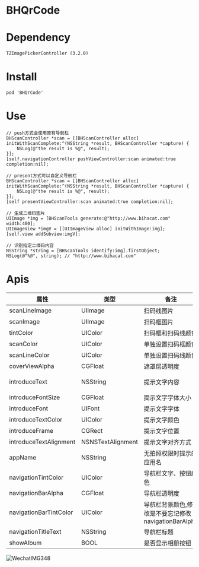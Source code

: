 # BHQrCode

# Dependency
```
TZImagePickerController (3.2.0)
```

# Install
```
pod 'BHQrCode'
```

# Use

```
// push方式会使用原有导航栏
BHScanController *scan = [[BHScanController alloc] initWithScanComplete:^(NSString *result, BHScanController *capture) {
    NSLog(@"the result is %@", result);
}];
[self.navigationController pushViewController:scan animated:true completion:nil];
```

```
// present方式可以自定义导航栏
BHScanController *scan = [[BHScanController alloc] initWithScanComplete:^(NSString *result, BHScanController *capture) {
    NSLog(@"the result is %@", result);
}];
[self presentViewController:scan animated:true completion:nil];
```

```
// 生成二维码图片
UIImage *img = [BHScanTools generate:@"http://www.bihacat.com" width:400];
UIImageView *imgV = [[UIImageView alloc] initWithImage:img];
[self.view addSubview:imgV];
```

```
// 识别指定二维码内容
NSString *string = [BHScanTools identify:img].firstObject;
NSLog(@"%@", string); // "http://www.bihacat.com"
```

# Apis

|属性|类型|备注|默认值|
|---|---|---|---|
|scanLineImage|UIImage|扫码线图片|-|
|scanImage|UIImage|扫码框图片|-|
|tintColor|UIColor|扫码框和扫码线颜色|图片颜色|
|scanColor|UIColor|单独设置扫码框颜色|图片颜色
|scanLineColor|UIColor|单独设置扫码线颜色|图片颜色
|coverViewAlpha|CGFloat|遮罩层透明度|0.4|
|introduceText|NSString|提示文字内容|将二维码/条码放入框内，即可自动扫描。|
|introduceFontSize|CGFloat|提示文字字体大小|14|
|introduceFont|UIFont|提示文字字体||
|introduceTextColor|UIColor|提示文字颜色|UIColor.whiteColor|
|introduceFrame|CGRect|提示文字位置|-|
|introduceTextAlignment|NSNSTextAlignment|提示文字对齐方式|NSNSTextAlignmentCenter|
|appName|NSString|无拍照权限时提示的应用名|当前应用名|
|navigationTintColor|UIColor|导航栏文字、按钮颜色|白色|
|navigationBarAlpha|CGFloat|导航栏透明度|0 白色透明|
|navigationBarTintColor|UIColor|导航栏背景颜色,修改是不要忘记修改navigationBarAlpha|白色|
|navigationTitleText|NSString|导航栏标题|二维码扫描|
|showAlbum|BOOL|是否显示相册按钮|否|

![WechatIMG348](https://user-images.githubusercontent.com/38452321/55539406-250a8980-56f3-11e9-8e26-36c977c12e28.jpeg)
